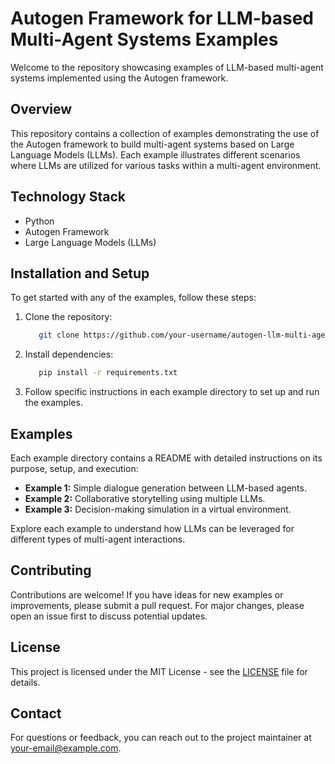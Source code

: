 # Autogen Framework for LLM-based Multi-Agent Systems Examples

Welcome to the repository showcasing examples of LLM-based multi-agent systems implemented using the Autogen framework.

## Overview

This repository contains a collection of examples demonstrating the use of the Autogen framework to build multi-agent systems based on Large Language Models (LLMs). Each example illustrates different scenarios where LLMs are utilized for various tasks within a multi-agent environment.

## Technology Stack

- Python
- Autogen Framework
- Large Language Models (LLMs)

## Installation and Setup

To get started with any of the examples, follow these steps:

1. Clone the repository:
   ```bash
      git clone https://github.com/your-username/autogen-llm-multi-agent-examples.git cd autogen-llm-multi-agent-examples
   ```
2. Install dependencies:
   ```bash
      pip install -r requirements.txt
   ```


3. Follow specific instructions in each example directory to set up and run the examples.

## Examples

Each example directory contains a README with detailed instructions on its purpose, setup, and execution:

- **Example 1:** Simple dialogue generation between LLM-based agents.
- **Example 2:** Collaborative storytelling using multiple LLMs.
- **Example 3:** Decision-making simulation in a virtual environment.

Explore each example to understand how LLMs can be leveraged for different types of multi-agent interactions.

## Contributing

Contributions are welcome! If you have ideas for new examples or improvements, please submit a pull request. For major changes, please open an issue first to discuss potential updates.

## License

This project is licensed under the MIT License - see the [LICENSE](LICENSE) file for details.

## Contact

For questions or feedback, you can reach out to the project maintainer at [your-email@example.com](mailto:your-email@example.com).
